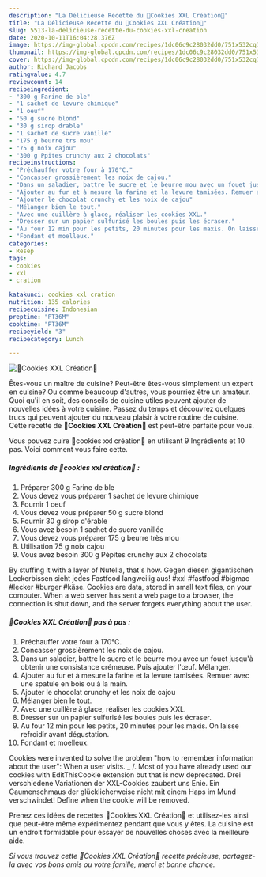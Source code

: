 ```yaml
---
description: "La Délicieuse Recette du 🍪Cookies XXL Création🍪"
title: "La Délicieuse Recette du 🍪Cookies XXL Création🍪"
slug: 5513-la-delicieuse-recette-du-cookies-xxl-creation
date: 2020-10-11T16:04:28.376Z
image: https://img-global.cpcdn.com/recipes/1dc06c9c28032dd0/751x532cq70/🍪cookies-xxl-creation🍪-photo-principale-de-la-recette.jpg
thumbnail: https://img-global.cpcdn.com/recipes/1dc06c9c28032dd0/751x532cq70/🍪cookies-xxl-creation🍪-photo-principale-de-la-recette.jpg
cover: https://img-global.cpcdn.com/recipes/1dc06c9c28032dd0/751x532cq70/🍪cookies-xxl-creation🍪-photo-principale-de-la-recette.jpg
author: Richard Jacobs
ratingvalue: 4.7
reviewcount: 14
recipeingredient:
- "300 g Farine de ble"
- "1 sachet de levure chimique"
- "1 oeuf"
- "50 g sucre blond"
- "30 g sirop drable"
- "1 sachet de sucre vanille"
- "175 g beurre trs mou"
- "75 g noix cajou"
- "300 g Ppites crunchy aux 2 chocolats"
recipeinstructions:
- "Préchauffer votre four à 170°C."
- "Concasser grossièrement les noix de cajou."
- "Dans un saladier, battre le sucre et le beurre mou avec un fouet jusqu&#39;à obtenir une consistance crémeuse. Puis ajouter l&#39;œuf. Mélanger."
- "Ajouter au fur et à mesure la farine et la levure tamisées. Remuer avec une spatule en bois ou à la main."
- "Ajouter le chocolat crunchy et les noix de cajou"
- "Mélanger bien le tout."
- "Avec une cuillère à glace, réaliser les cookies XXL."
- "Dresser sur un papier sulfurisé les boules puis les écraser."
- "Au four 12 min pour les petits, 20 minutes pour les maxis. On laisse refroidir avant dégustation."
- "Fondant et moelleux."
categories:
- Resep
tags:
- cookies
- xxl
- cration

katakunci: cookies xxl cration 
nutrition: 135 calories
recipecuisine: Indonesian
preptime: "PT36M"
cooktime: "PT36M"
recipeyield: "3"
recipecategory: Lunch

---
```



![🍪Cookies XXL Création🍪](https://img-global.cpcdn.com/recipes/1dc06c9c28032dd0/751x532cq70/🍪cookies-xxl-creation🍪-photo-principale-de-la-recette.jpg)

Êtes-vous un maître de cuisine? Peut-être êtes-vous simplement un expert en cuisine? Ou comme beaucoup d'autres, vous pourriez être un amateur. Quoi qu'il en soit, des conseils de cuisine utiles peuvent ajouter de nouvelles idées à votre cuisine. Passez du temps et découvrez quelques trucs qui peuvent ajouter du nouveau plaisir à votre routine de cuisine. Cette recette de <strong> 🍪Cookies XXL Création🍪 </strong> est peut-être parfaite pour vous.

<!--inarticleads1-->

Vous pouvez cuire 🍪cookies xxl création🍪 en utilisant 9 Ingrédients et 10 pas. Voici comment vous faire cette.

##### Ingrédients de 🍪cookies xxl création🍪 :

1. Préparer 300 g Farine de ble
1. Vous devez vous préparer 1 sachet de levure chimique
1. Fournir 1 oeuf
1. Vous devez vous préparer 50 g sucre blond
1. Fournir 30 g sirop d&#39;érable
1. Vous avez besoin 1 sachet de sucre vanillée
1. Vous devez vous préparer 175 g beurre très mou
1. Utilisation 75 g noix cajou
1. Vous avez besoin 300 g Pépites crunchy aux 2 chocolats


By stuffing it with a layer of Nutella, that&#39;s how. Gegen diesen gigantischen Leckerbissen sieht jedes Fastfood langweilig aus! #xxl #fastfood #bigmac #lecker #burger #käse. Cookies are data, stored in small text files, on your computer. When a web server has sent a web page to a browser, the connection is shut down, and the server forgets everything about the user. 

<!--inarticleads2-->

##### 🍪Cookies XXL Création🍪 pas à pas :

1. Préchauffer votre four à 170°C.
1. Concasser grossièrement les noix de cajou.
1. Dans un saladier, battre le sucre et le beurre mou avec un fouet jusqu&#39;à obtenir une consistance crémeuse. Puis ajouter l&#39;œuf. Mélanger.
1. Ajouter au fur et à mesure la farine et la levure tamisées. Remuer avec une spatule en bois ou à la main.
1. Ajouter le chocolat crunchy et les noix de cajou
1. Mélanger bien le tout.
1. Avec une cuillère à glace, réaliser les cookies XXL.
1. Dresser sur un papier sulfurisé les boules puis les écraser.
1. Au four 12 min pour les petits, 20 minutes pour les maxis. On laisse refroidir avant dégustation.
1. Fondant et moelleux.


Cookies were invented to solve the problem &#34;how to remember information about the user&#34;: When a user visits. _ /. Most of you have already used our cookies with EditThisCookie extension but that is now deprecated. Drei verschiedene Variationen der XXL-Cookies zaubert uns Enie. Ein Gaumenschmaus der glücklicherweise nicht mit einem Haps im Mund verschwindet! Define when the cookie will be removed. 

<!--inarticleads1-->

<p>
Prenez ces idées de recettes 🍪Cookies XXL Création🍪 et utilisez-les ainsi que peut-être même expérimentez pendant que vous y êtes. La cuisine est un endroit formidable pour essayer de nouvelles choses avec la meilleure aide.
</p>

<p>
<i>Si vous trouvez cette 🍪Cookies XXL Création🍪 recette précieuse, partagez-la avec vos bons amis ou votre famille, merci et bonne chance.</i>
</p>
